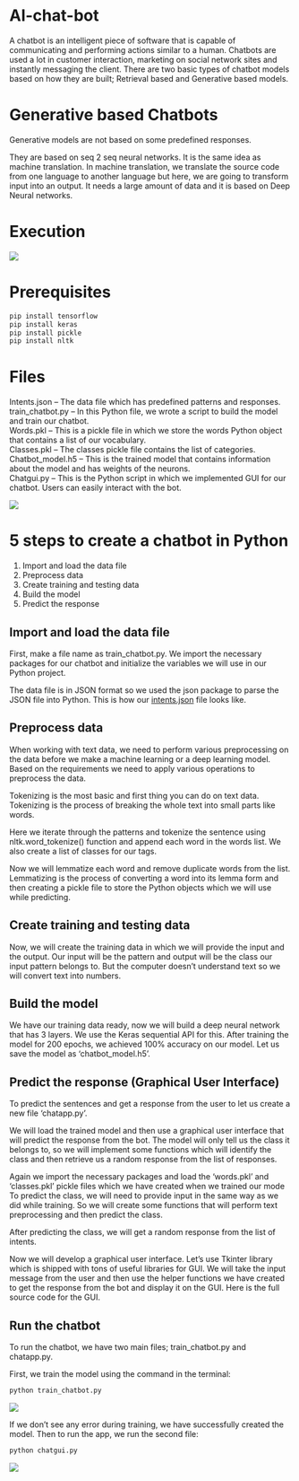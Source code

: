 # AI-chat-bot
A chatbot is an intelligent piece of software that is capable of communicating and performing actions similar to a human. Chatbots are used a lot in customer interaction, marketing on social network sites and instantly messaging the client. There are two basic types of chatbot models based on how they are built; Retrieval based and Generative based models.

# Generative based Chatbots
Generative models are not based on some predefined responses.

They are based on seq 2 seq neural networks. It is the same idea as machine translation. In machine translation, we translate the source code from one language to another language but here, we are going to transform input into an output. It needs a large amount of data and it is based on Deep Neural networks.

# Execution
<img src=https://data-flair.training/blogs/wp-content/uploads/sites/2/2019/12/Python-chatbot-project.gif>

# Prerequisites
```python
pip install tensorflow
pip install keras
pip install pickle
pip install nltk
```
# Files
Intents.json – The data file which has predefined patterns and responses.  
train_chatbot.py – In this Python file, we wrote a script to build the model and train our chatbot.  
Words.pkl – This is a pickle file in which we store the words Python object that contains a list of our vocabulary.  
Classes.pkl – The classes pickle file contains the list of categories.  
Chatbot_model.h5 – This is the trained model that contains information about the model and has weights of the neurons.  
Chatgui.py – This is the Python script in which we implemented GUI for our chatbot. Users can easily interact with the bot. 

<img src=https://data-flair.training/blogs/wp-content/uploads/sites/2/2019/12/Types-of-files-1.png>

#  5 steps to create a chatbot in Python
1. Import and load the data file
2. Preprocess data
3. Create training and testing data
4. Build the model
5. Predict the response

## Import and load the data file

First, make a file name as train_chatbot.py. We import the necessary packages for our chatbot and initialize the variables we will use in our Python project.

The data file is in JSON format so we used the json package to parse the JSON file into Python.
This is how our [intents.json](https://github.com/just-innovative-bro/AI-chat-bot/blob/main/intents.json) file looks like.

## Preprocess data
When working with text data, we need to perform various preprocessing on the data before we make a machine learning or a deep learning model. Based on the requirements we need to apply various operations to preprocess the data.

Tokenizing is the most basic and first thing you can do on text data. Tokenizing is the process of breaking the whole text into small parts like words.

Here we iterate through the patterns and tokenize the sentence using nltk.word_tokenize() function and append each word in the words list. We also create a list of classes for our tags.

Now we will lemmatize each word and remove duplicate words from the list. Lemmatizing is the process of converting a word into its lemma form and then creating a pickle file to store the Python objects which we will use while predicting.

## Create training and testing data
Now, we will create the training data in which we will provide the input and the output. Our input will be the pattern and output will be the class our input pattern belongs to. But the computer doesn’t understand text so we will convert text into numbers.

## Build the model

We have our training data ready, now we will build a deep neural network that has 3 layers. We use the Keras sequential API for this. After training the model for 200 epochs, we achieved 100% accuracy on our model. Let us save the model as ‘chatbot_model.h5’.

## Predict the response (Graphical User Interface)

To predict the sentences and get a response from the user to let us create a new file ‘chatapp.py’.

We will load the trained model and then use a graphical user interface that will predict the response from the bot. The model will only tell us the class it belongs to, so we will implement some functions which will identify the class and then retrieve us a random response from the list of responses.

Again we import the necessary packages and load the ‘words.pkl’ and ‘classes.pkl’ pickle files which we have created when we trained our mode
To predict the class, we will need to provide input in the same way as we did while training. So we will create some functions that will perform text preprocessing and then predict the class.

After predicting the class, we will get a random response from the list of intents.

Now we will develop a graphical user interface. Let’s use Tkinter library which is shipped with tons of useful libraries for GUI. We will take the input message from the user and then use the helper functions we have created to get the response from the bot and display it on the GUI. Here is the full source code for the GUI.

## Run the chatbot
To run the chatbot, we have two main files; train_chatbot.py and chatapp.py.

First, we train the model using the command in the terminal:
```python
python train_chatbot.py
```
<img src=https://data-flair.training/blogs/wp-content/uploads/sites/2/2019/12/chatbot-result.png>

If we don’t see any error during training, we have successfully created the model. Then to run the app, we run the second file:
```python
python chatgui.py
```

<img src=https://data-flair.training/blogs/wp-content/uploads/sites/2/2019/12/chat-between-user-bot.png>

